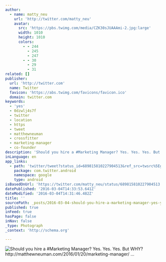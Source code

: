 ```yaml
---
author:
  - name: matty_neu
    url: 'http://twitter.com/matty_neu'
    avatar:
      src: 'https://pbs.twimg.com/media/CZK30sJUAAAmi-2.jpg:large'
      width: 1010
      height: 1010
      colors:
        - - 244
          - 245
          - 247
        - - 30
          - 29
          - 31
related: []
publisher:
  url: 'http://twitter.com'
  name: Twitter
  favicon: 'https://abs.twimg.com/favicons/favicon.ico'
  domain: twitter.com
keywords:
  - 'yes'
  - 0dzwlj4s7f
  - twitter
  - location
  - https
  - tweet
  - matthewneuman
  - crossfitter
  - marketing-manager
  - co-founder
description: 'Should you hire a #Marketing Manager? Yes. Yes. Yes. But WHY? http://matthewneuman.com/2016/01/20/marketing-manager/ ...'
inLanguage: en
app_links:
  - path: 'twitter/tweet?status_id=689815810227904513&ref_src=twsrc%5Egoogle%7Ctwcamp%5Eandroidseo%7Ctwgr%5Estatus%7Ctwterm%5E689815810227904513'
    package: com.twitter.android
    namespace: google
    type: android
isBasedOnUrl: 'https://twitter.com/matty_neu/status/689815810227904513'
datePublished: '2016-03-04T14:33:53.641Z'
dateModified: '2016-03-04T14:31:46.482Z'
title: ''
sourcePath: _posts/2016-03-04-should-you-hire-a-marketing-manager-yes-yes-yes-but-why.md
published: true
inFeed: true
hasPage: false
inNav: false
_type: Photograph
_context: 'http://schema.org'

---
```

![Should you hire a &num;Marketing Manager&quest; Yes&period; Yes&period; Yes&period; But WHY&quest; http&colon;&sol;&sol;matthewneuman&period;com&sol;2016&sol;01&sol;20&sol;marketing-manager&sol; &period;&period;&period;](https://pbs.twimg.com/media/CZK30sJUAAAmi-2.jpg:large)